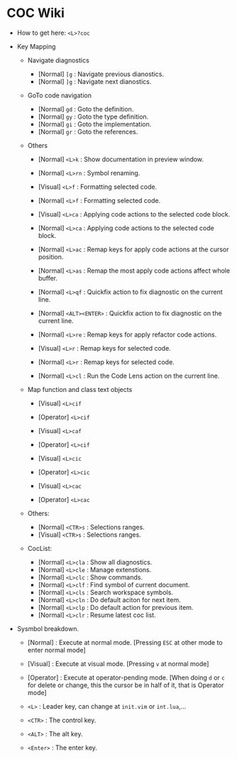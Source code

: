 # COC Wiki
- How to get here: `<L>?coc`

- Key Mapping
    - Navigate diagnostics
        + [Normal] `[g` : Navigate previous dianostics.
        + [Normal] `]g` : Navigate next dianostics.

    - GoTo code navigation
        + [Normal] `gd` : Goto the definition.
        + [Normal] `gy` : Goto the type definition.
        + [Normal] `gi` : Goto the implementation.
        + [Normal] `gr` : Goto the references.

    - Others
        + [Normal] `<L>k` : Show documentation in preview window. 

        + [Normal] `<L>rn` : Symbol renaming.
        + [Visual] `<L>f` : Formatting selected code.
        + [Normal] `<L>f` : Formatting selected code.

        + [Visual] `<L>ca` : Applying code actions to the selected code block.
        + [Normal] `<L>ca` : Applying code actions to the selected code block.

        + [Normal] `<L>ac` : Remap keys for apply code actions at the cursor position.
        + [Normal] `<L>as` : Remap the most apply code actions affect whole buffer.
        + [Normal] `<L>qf` : Quickfix action to fix diagnostic on the current line.
        + [Normal] `<ALT><ENTER>` : Quickfix action to fix diagnostic on the current line. 

        + [Normal] `<L>re` : Remap keys for apply refactor code actions.
        + [Visual] `<L>r` : Remap keys for selected code.
        + [Normal] `<L>r` : Remap keys for selected code.

        + [Normal] `<L>cl` : Run the Code Lens action on the current line.

    - Map function and class text objects
        + [Visual] `<L>cif`
        + [Operator] `<L>cif`

        + [Visual] `<L>caf`
        + [Operator] `<L>cif`

        + [Visual] `<L>cic`
        + [Operator] `<L>cic`

        + [Visual] `<L>cac`
        + [Operator] `<L>cac`

    - Others:
        + [Normal] `<CTR>s` : Selections ranges.
        + [Visual] `<CTR>s` : Selections ranges.

    - CocList: 
        + [Normal] `<L>cla` : Show all diagnostics.
        + [Normal] `<L>cle` : Manage extenstions.
        + [Normal] `<L>clc` : Show commands.
        + [Normal] `<L>clf` : Find symbol of current document.
        + [Normal] `<L>cls` : Search workspace symbols.
        + [Normal] `<L>cln` : Do default aciton for next item.
        + [Normal] `<L>clp` : Do default action for previous item.
        + [Normal] `<L>clr` : Resume latest coc list.

- Sysmbol breakdown.
    + [Normal] : Execute at normal mode. [Pressing `ESC` at other mode to enter normal mode]
    + [Visual] : Execute at visual mode. [Pressing `v` at normal mode]
    + [Operator] : Execute at operator-pending mode. [When doing `d` or `c` for delete or change, this the cursor be in half of it, that is Operator mode]

    + `<L>` : Leader key, can change at `init.vim` or `int.lua`,...
    + `<CTR>` : The control key.
    + `<ALT>` : The alt key.
    + `<Enter>` : The enter key.

